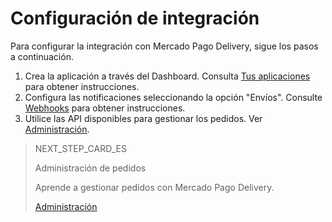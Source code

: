 # Configuración de integración

Para configurar la integración con Mercado Pago Delivery, sigue los pasos a continuación.

1. Crea la aplicación a través del Dashboard. Consulta [Tus aplicaciones](https://www.mercadopago[FAKER][URL][DOMAIN]/developers/es/guides/resources/dashboard/applications) para obtener instrucciones.
2. Configura las notificaciones seleccionando la opción "Envíos". Consulte [Webhooks](https://www.mercadopago[FAKER][URL][DOMAIN]/developers/es/guides/notifications/webhooks/webhooks) para obtener instrucciones.
3. Utilice las API disponibles para gestionar los pedidos. Ver [Administración](https://www.mercadopago[FAKER][URL][DOMAIN]/developers/es/guides/proximity-mp-delivery/order-management).

> NEXT_STEP_CARD_ES
>
> Administración de pedidos
>
> Aprende a gestionar pedidos con Mercado Pago Delivery.
>
> [Administración](https://www.mercadopago[FAKER][URL][DOMAIN]/developers/es/guides/mp-delivery/order-management)

